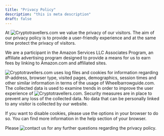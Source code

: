 ```yaml
---
title: "Privacy Policy"
description: "this is meta description"
draft: false
---
```



At ![Cryptotravellers.com](https://cryptotravellers.com) we value the privacy of our visitors. The aim of our privacy policy is to provide a user-friendly experience and at the same time protect the privacy of visitors.

We are a participant in the Amazon Services LLC Associates Program, an affiliate advertising program designed to provide a means for us to earn fees by linking to Amazon.com and affiliated sites.

![Cryptotravellers.com](https://cryptotravellers.com) uses log files and cookies for information regarding IP-address, browser type, visited pages, demographics, session times and other similar information in terms of the usage of Wheelbarrowguide.com. The collected data is used to examine trends in order to improve the user experience of ![Cryptotravellers.com](https://cryptotravellers.com). Security measures are in place to prevent any loss of the collected data. No data that can be personally linked to any visitor is collected by our website.

If you want to disable cookies, please use the options in your browser to do so. You can find more information in the help section of your browser.

Please ![contact us](/contact) for any further questions regarding the privacy policy.

